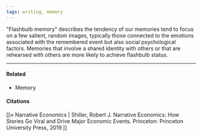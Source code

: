 ```yaml
---
tags: writing, memory
---
```


"Flashbulb memory" describes the tendency of our memories tend to focus on a few salient, random images, typically those connected to the emotions associated with the remembered event but also social psychological factors. Memories that involve a shared identity with others or that are rehearsed with others are more likely to achieve flashbulb status.

---

#### Related

-   Memory

#### Citations

[[≈ Narrative Economics | Shiller, Robert J. Narrative Economics: How Stories Go Viral and Drive Major Economic Events. Princeton: Princeton University Press, 2019.]]